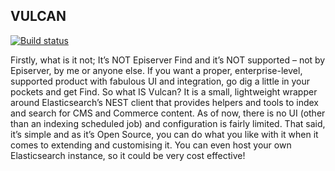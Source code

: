 VULCAN
------

[![Build status](https://ci.appveyor.com/api/projects/status/4266xwr9m0caeb4t?svg=true)](https://ci.appveyor.com/project/dan-matthews/vulcan)

Firstly, what is it not; It’s NOT Episerver Find and it’s NOT supported – not by Episerver, by me or anyone else. If you want a proper, enterprise-level, supported product with fabulous UI and integration, go dig a little in your pockets and get Find. So what IS Vulcan? It is a small, lightweight wrapper around Elasticsearch’s NEST client that provides helpers and tools to index and search for CMS and Commerce content. As of now, there is no UI (other than an indexing scheduled job) and configuration is fairly limited. That said, it’s simple and as it’s Open Source, you can do what you like with it when it comes to extending and customising it. You can even host your own Elasticsearch instance, so it could be very cost effective!
